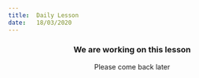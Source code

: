 ```yaml
---
title:  Daily Lesson
date:   18/03/2020
---
```


### <center>We are working on this lesson</center>
<center>Please come back later</center>